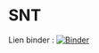 # SNT


Lien binder :
[![Binder](https://mybinder.org/badge_logo.svg)](https://mybinder.org/v2/gh/vruffiot/SNT/HEAD)
